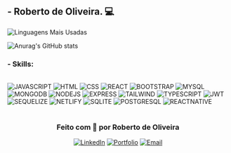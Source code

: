 ## - Roberto de Oliveira. 💻

![Linguagens Mais Usadas](https://github-readme-stats.vercel.app/api/top-langs/?username=Popotomimi&layout=compact&langs_count=10&theme=dark&hide=html,Handlebars)

![Anurag's GitHub stats](https://github-readme-stats.vercel.app/api?username=Popotomimi&show_icons=true&theme=dark)

### - Skills:

<div style="display: inline_block"><br/>
    <img aling="center" alt="JAVASCRIPT" src="https://img.shields.io/badge/JavaScript-F7DF1E?style=for-the-badge&logo=javascript&logoColor=black" />
    <img aling="center" alt="HTML" src="https://img.shields.io/badge/HTML5-E34F26?style=for-the-badge&logo=html5&logoColor=white" />
    <img aling="center" alt="CSS" src="https://img.shields.io/badge/CSS3-1572B6?style=for-the-badge&logo=css3&logoColor=white" />
    <img aling="center" alt="REACT" src="https://img.shields.io/badge/React-20232A?style=for-the-badge&logo=react&logoColor=61DAFB" />
    <img aling="center" alt="BOOTSTRAP" src="https://img.shields.io/badge/Bootstrap-563D7C?style=for-the-badge&logo=bootstrap&logoColor=white" />
    <img aling="center" alt="MYSQL" src="https://img.shields.io/badge/MySQL-005C84?style=for-the-badge&logo=mysql&logoColor=white" />
    <img aling="center" alt="MONGODB" src="https://img.shields.io/badge/MongoDB-4EA94B?style=for-the-badge&logo=mongodb&logoColor=white" />
    <img aling="center" alt="NODEJS" src="https://img.shields.io/badge/Node.js-43853D?style=for-the-badge&logo=node.js&logoColor=white" />
    <img aling="center" alt="EXPRESS" src="https://img.shields.io/badge/Express.js-404D59?style=for-the-badge" />
    <img aling="center" alt="TAILWIND" src="https://img.shields.io/badge/Tailwind_CSS-38B2AC?style=for-the-badge&logo=tailwind-css&logoColor=white" />
    <img aling="center" alt="TYPESCRIPT" src="https://img.shields.io/badge/TypeScript-007ACC?style=for-the-badge&logo=typescript&logoColor=white" />
    <img aling="center" alt="JWT" src="https://img.shields.io/badge/json%20web%20tokens-323330?style=for-the-badge&logo=json-web-tokens&logoColor=white" />
    <img aling="center" alt="SEQUELIZE" src="https://img.shields.io/badge/sequelize-323330?style=for-the-badge&logo=sequelize&logoColor=white" />
    <img aling="center" alt="NETLIFY" src="https://img.shields.io/badge/Netlify-00C7B7?style=for-the-badge&logo=netlify&logoColor=white" />
    <img aling="center" alt="SQLITE" src="https://img.shields.io/badge/SQLite-07405E?style=for-the-badge&logo=sqlite&logoColor=white" />
    <img aling="center" alt="POSTGRESQL" src="https://img.shields.io/badge/PostgreSQL-316192?style=for-the-badge&logo=postgresql&logoColor=white" />
    <img aling="center" alt="REACTNATIVE" src="https://img.shields.io/badge/React_Native-20232A?style=for-the-badge&logo=react&logoColor=white" />
    
</div> <br/>

<div align="center">

### Feito com 💙 por Roberto de Oliveira

[![LinkedIn](https://img.shields.io/badge/-LinkedIn-0A66C2?style=for-the-badge&logo=linkedin&logoColor=white)](https://www.linkedin.com/in/roberto-de-oliveira-35976621b/)
[![Portfolio](https://img.shields.io/badge/-Portfólio-000?style=for-the-badge&logo=firefox&logoColor=white)](https://popotomimi.netlify.app/)
[![Email](https://img.shields.io/badge/-Email-D14836?style=for-the-badge&logo=gmail&logoColor=white)](mailto:roberto_o7@outlook.com)

</div>

